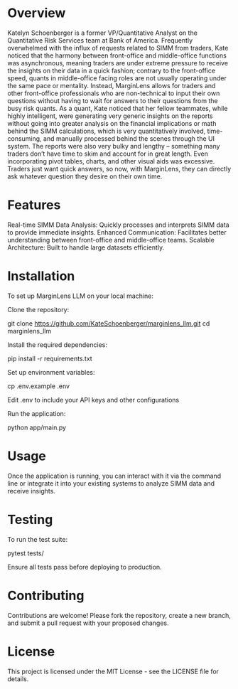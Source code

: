 # Overview
Katelyn Schoenberger is a former VP/Quantitative Analyst on the Quantitative Risk Services team at Bank of America. Frequently overwhelmed with the influx of requests related to SIMM from traders, Kate noticed that the harmony between front-office and middle-office functions was asynchronous, meaning traders are under extreme pressure to receive the insights on their data in a quick fashion; contrary to the front-office speed, quants in middle-office facing roles are not usually operating under the same pace or mentality.
Instead, MarginLens allows for traders and other front-office professionals who are non-technical to input their own questions without having to wait for answers to their questions from the busy risk quants. 
As a quant, Kate noticed that her fellow teammates, while highly intelligent, were generating very generic insights on the reports without going into greater analysis on the financial implications or math behind the SIMM calculations, which is very quantitatively involved, time-consuming, and manually processed behind the scenes through the UI system. The reports were also very bulky and lengthy – something many traders don’t have time to skim and account for in great length. Even incorporating pivot tables, charts, and other visual aids was excessive. Traders just want quick answers, so now, with MarginLens, they can directly ask whatever question they desire on their own time. 

# Features

Real-time SIMM Data Analysis: Quickly processes and interprets SIMM data to provide immediate insights.
Enhanced Communication: Facilitates better understanding between front-office and middle-office teams.
Scalable Architecture: Built to handle large datasets efficiently.

# Installation

To set up MarginLens LLM on your local machine:

Clone the repository:

git clone https://github.com/KateSchoenberger/marginlens_llm.git
cd marginlens_llm


Install the required dependencies:

pip install -r requirements.txt


Set up environment variables:

cp .env.example .env

Edit .env to include your API keys and other configurations


Run the application:

python app/main.py

# Usage

Once the application is running, you can interact with it via the command line or integrate it into your existing systems to analyze SIMM data and receive insights.

# Testing

To run the test suite:

pytest tests/


Ensure all tests pass before deploying to production.

# Contributing

Contributions are welcome! Please fork the repository, create a new branch, and submit a pull request with your proposed changes.

# License

This project is licensed under the MIT License - see the LICENSE file for details.
